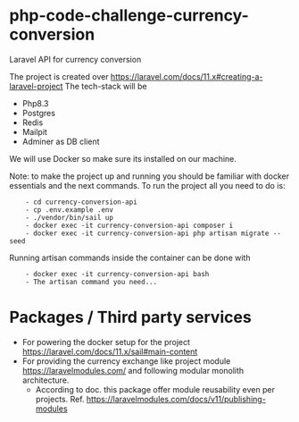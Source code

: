 # php-code-challenge-currency-conversion
Laravel API for currency conversion

The project is created over https://laravel.com/docs/11.x#creating-a-laravel-project
The tech-stack will be 
 - Php8.3
 - Postgres
 - Redis
 - Mailpit
 - Adminer as DB client

We will use Docker so make sure its installed on our machine.

Note: to make the project up and running you should be familiar with docker essentials and the next commands.
To run the project all you need to do is:
```
    - cd currency-conversion-api
    - cp .env.example .env
    - ./vendor/bin/sail up
    - docker exec -it currency-conversion-api composer i
    - docker exec -it currency-conversion-api php artisan migrate --seed
```
Running artisan commands inside the container can be done with
```
    - docker exec -it currency-conversion-api bash
    - The artisan command you need...
```

# Packages / Third party services
- For powering the docker setup for the project https://laravel.com/docs/11.x/sail#main-content
- For providing the currency exchange like project module https://laravelmodules.com/ and following modular monolith architecture.
    - According to doc. this package offer module reusability even per projects. Ref. https://laravelmodules.com/docs/v11/publishing-modules

